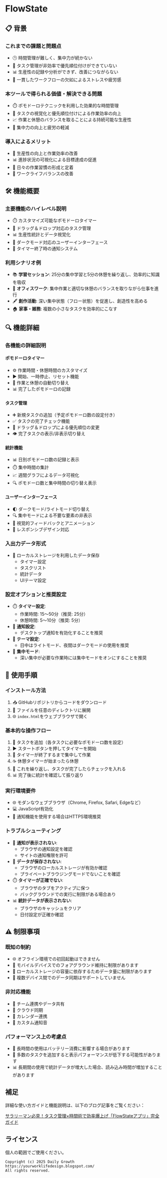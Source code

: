 # FlowState

## 📋 背景

### これまでの課題と問題点
- 🕒 時間管理が難しく、集中力が続かない
- 📝 タスク管理が非効率で優先順位付けができていない
- 📊 生産性の記録や分析ができず、改善につながらない
- 🔄 一貫したワークフローの欠如によるストレスや疲労感

### 本ツールで得られる価値・解決できる問題
- ⏱️ ポモドーロテクニックを利用した効果的な時間管理
- 📝 タスクの視覚化と優先順位付けによる作業効率の向上
- 📈 作業と休憩のバランスを取ることによる持続可能な生産性
- 🧠 集中力の向上と疲労の軽減

### 導入によるメリット
- 🚀 生産性の向上と作業効率の改善
- 📊 進捗状況の可視化による目標達成の促進
- 🔄 日々の作業習慣の形成と定着
- 🌈 ワークライフバランスの改善

## 🛠️ 機能概要

### 主要機能のハイレベル説明
- ⏱️ カスタマイズ可能なポモドーロタイマー
- 📝 ドラッグ＆ドロップ対応のタスク管理
- 📊 生産性統計とデータ視覚化
- 🌙 ダークモード対応のユーザーインターフェース
- 🔔 タイマー終了時の通知システム

### 利用シナリオ例
- 📚 **学習セッション**: 25分の集中学習と5分の休憩を繰り返し、効率的に知識を吸収
- 💼 **オフィスワーク**: 集中作業と適切な休憩のバランスを取りながら仕事を進行
- 🖋️ **創作活動**: 深い集中状態（フロー状態）を促進し、創造性を高める
- 🏠 **家事・雑務**: 複数の小さなタスクを効率的にこなす

## 🔍 機能詳細

### 各機能の詳細説明

#### ポモドーロタイマー
- ⚙️ 作業時間・休憩時間のカスタマイズ
- ▶️ 開始、一時停止、リセット機能
- 🔄 作業と休憩の自動切り替え
- 📊 完了したポモドーロの記録

#### タスク管理
- ➕ 新規タスクの追加（予定ポモドーロ数の設定付き）
- ✅ タスクの完了チェック機能
- 🔄 ドラッグ＆ドロップによる優先順位の変更
- 👁️ 完了タスクの表示/非表示切り替え

#### 統計機能
- 📊 日別ポモドーロ数の記録と表示
- ⏱️ 集中時間の集計
- 📈 週間グラフによるデータ可視化
- 🔍 ポモドーロ数と集中時間の切り替え表示

#### ユーザーインターフェース
- 🌓 ダークモード/ライトモード切り替え
- 🔍 集中モードによる不要な要素の非表示
- 🎨 視覚的フィードバックとアニメーション
- 📱 レスポンシブデザイン対応

### 入出力データ形式
- 💾 ローカルストレージを利用したデータ保存
  - タイマー設定
  - タスクリスト
  - 統計データ
  - UIテーマ設定

### 設定オプションと推奨設定
- ⏱️ **タイマー設定**:
  - 作業時間: 15〜50分（推奨: 25分）
  - 休憩時間: 5〜10分（推奨: 5分）
- 🔔 **通知設定**:
  - デスクトップ通知を有効化することを推奨
- 🎨 **テーマ設定**:
  - 日中はライトモード、夜間はダークモードの使用を推奨
- 🧠 **集中モード**:
  - 深い集中が必要な作業時には集中モードをオンにすることを推奨

## 📱 使用手順

### インストール方法
1. 📥 GitHubリポジトリからコードをダウンロード
2. 📂 ファイルを任意のディレクトリに展開
3. 🌐 `index.html`をウェブブラウザで開く

### 基本的な操作フロー
1. 📝 タスクを追加（各タスクに必要なポモドーロ数を設定）
2. ▶️ スタートボタンを押してタイマーを開始
3. 🧠 タイマーが終了するまで集中して作業
4. ☕ 休憩タイマーが始まったら休憩
5. 🔄 これを繰り返し、タスクが完了したらチェックを入れる
6. 📊 完了後に統計を確認して振り返り

### 実行環境要件
- 🌐 モダンなウェブブラウザ（Chrome, Firefox, Safari, Edgeなど）
- 💻 JavaScript有効化
- 🔔 通知機能を使用する場合はHTTPS環境推奨

### トラブルシューティング
- 🔔 **通知が表示されない**:
  - ブラウザの通知設定を確認
  - サイトの通知権限を許可
- 💾 **データが保存されない**:
  - ブラウザのローカルストレージが有効か確認
  - プライベートブラウジングモードでないことを確認
- ⏱️ **タイマーが正確でない**:
  - ブラウザのタブをアクティブに保つ
  - バックグラウンドでの実行に制限がある場合あり
- 📊 **統計データが表示されない**:
  - ブラウザのキャッシュをクリア
  - 日付設定が正確か確認

## ⚠️ 制限事項

### 既知の制約
- 🌐 オフライン環境での初回起動はできません
- 📱 モバイルデバイスでのフォアグラウンド維持に制限があります
- 💾 ローカルストレージの容量に依存するためデータ量に制限があります
- 🔄 複数デバイス間でのデータ同期はサポートしていません

### 非対応機能
- 👥 チーム連携やデータ共有
- 🔄 クラウド同期
- 📅 カレンダー連携
- 🎵 カスタム通知音

### パフォーマンス上の考慮点
- 🔋 長時間の使用はバッテリー消費に影響する場合があります
- 🧠 多数のタスクを追加すると表示パフォーマンスが低下する可能性があります
- 📊 長期間の使用で統計データが増大した場合、読み込み時間が増加することがあります

## 補足

詳細な使い方ガイドと機能説明は、以下のブログ記事をご覧ください：

[サラリーマン必見！タスク管理×時間術で効率爆上げ「FlowStateアプリ」完全ガイド](https://yourworklifedesign.blogspot.com/2025/04/flowstate.html)

## ライセンス
個人の範囲でご使用ください。
```
Copyright (c) 2025 Daily Growth
https://yourworklifedesign.blogspot.com/
All rights reserved.
```
